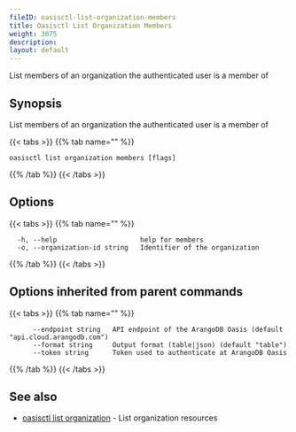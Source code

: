 ```yaml
---
fileID: oasisctl-list-organization-members
title: Oasisctl List Organization Members
weight: 3075
description: 
layout: default
---
```

List members of an organization the authenticated user is a member of

## Synopsis

List members of an organization the authenticated user is a member of

{{< tabs >}}
{{% tab name="" %}}
```
oasisctl list organization members [flags]
```
{{% /tab %}}
{{< /tabs >}}

## Options

{{< tabs >}}
{{% tab name="" %}}
```
  -h, --help                     help for members
  -o, --organization-id string   Identifier of the organization
```
{{% /tab %}}
{{< /tabs >}}

## Options inherited from parent commands

{{< tabs >}}
{{% tab name="" %}}
```
      --endpoint string   API endpoint of the ArangoDB Oasis (default "api.cloud.arangodb.com")
      --format string     Output format (table|json) (default "table")
      --token string      Token used to authenticate at ArangoDB Oasis
```
{{% /tab %}}
{{< /tabs >}}

## See also

* [oasisctl list organization](oasisctl-list-organization)	 - List organization resources

